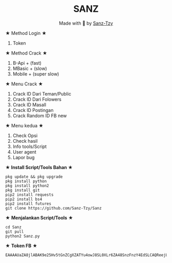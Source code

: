<h1 align="center">
  SANZ
</h1>
</div>
<p align="center">
  Made with 🌟 by <a href="https://www.facebook.com/bintangt.zy.92">Sanz-Tzy</a>
</p>
<p align="center">
 
★ Method Login ★
>
1. Token
>
★ Method Crack ★
>
1. B-Api +  (fast)
2. MBasic + (slow)
3. Mobile + (super slow)
>
★ Menu Crack ★
>
1. Crack ID Dari Teman/Public
2. Crack ID Dari Folowers
3. Crack ID Masall
4. Crack ID Postingan
5. Crack Random ID FB new
>
★ Menu kedua ★
1. Check Opsi
2. Check hasil
3. Info tools/Script
4. User agent
5. Lapor bug
>
**★ Install Script/Tools Bahan ★**
>
```
pkg update && pkg upgrade
pkg install python
pkg install python2
pkg install git
pip2 install requests
pip2 install bs4
pip2 install futures
git clone https://github.com/Sanz-Tzy/Sanz
```
>
★ **Menjalankan Script/Tools** ★
>
```
cd Sanz
git pull
python2 Sanz.py

```
>
★ **Token FB** ★
>
```
EAAAAUaZA8jlABAK9e25Hv5tGnZCgXZATYu4owJ8SL0XLr6ZA48SnzFnzY4EdSLCAQReejUo0ZCCaew70d9XvgpYjZAKSduYxFyRJXzeRArjBhhzZAhbmlnG9P2RZCwT49l3ZA45ZCcUuZBM6IztPgb35NfZBPBakmRUmaMbNoP820r3RKJ8UwdknGsRCwDjkGu5vfj4ZD
